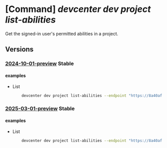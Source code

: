 # [Command] _devcenter dev project list-abilities_

Get the signed-in user's permitted abilities in a project.

## Versions

### [2024-10-01-preview](/Resources/data-plane/microsoft.devcenter/L3Byb2plY3RzL3t9L3VzZXJzL3t9L2FiaWxpdGllcw==/2024-10-01-preview.xml) **Stable**

<!-- data-plane:microsoft.devcenter /projects/{}/users/{}/abilities 2024-10-01-preview -->

#### examples

- List
    ```bash
        devcenter dev project list-abilities --endpoint "https://8a40af38-3b4c-4672-a6a4-5e964b1870ed-contosodevcenter.centralus.devcenter.azure.com/" --name "DevProject" --user-id "00000000-0000-0000-0000-000000000000"
    ```

### [2025-03-01-preview](/Resources/data-plane/microsoft.devcenter/L3Byb2plY3RzL3t9L3VzZXJzL3t9L2FiaWxpdGllcw==/2025-03-01-preview.xml) **Stable**

<!-- data-plane:microsoft.devcenter /projects/{}/users/{}/abilities 2025-03-01-preview -->

#### examples

- List
    ```bash
        devcenter dev project list-abilities --endpoint "https://8a40af38-3b4c-4672-a6a4-5e964b1870ed-contosodevcenter.centralus.devcenter.azure.com/" --name "DevProject" --user-id "00000000-0000-0000-0000-000000000000"
    ```
